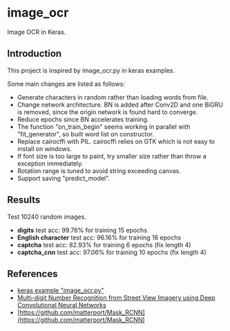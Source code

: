 # image_ocr
Image OCR in Keras.

## Introduction
This project is inspired by image_ocr.py in keras examples.

Some main changes are listed as follows:
* Generate characters in random rather than loading words from file.
* Change network architecture. BN is added after
Conv2D and one BiGRU is removed, since the origin network
is found hard to converge.
* Reduce epochs since BN accelerates training.
* The function "on_train_begin" seems working in parallel with
"fit_generator", so built word list on constructor.
* Replace cairocffi with PIL. cairocffi relies on GTK which is not easy
to install on windows.
* If font size is too large to paint, try smaller size rather than
throw a exception immediately.
* Rotation range is tuned to avoid string exceeding canvas.
* Support saving "predict_model".

## Results
Test 10240 random images.
* **digits** test acc: 99.76% for training 15 epochs
* **English character** test acc: 96.16% for training 16 epochs
* **captcha** test acc: 82.93% for training 6 epochs (fix length 4)
* **captcha_cnn** test acc: 97.06% for training 10 epochs (fix length 4)

## References
* [keras example "image_ocr.py"](https://github.com/keras-team/keras/blob/master/examples/image_ocr.py)
* [Multi-digit Number Recognition from Street View Imagery using Deep Convolutional Neural Networks](https://arxiv.org/abs/1312.6082)
* [https://github.com/matterport/Mask_RCNN](https://github.com/matterport/Mask_RCNN)
